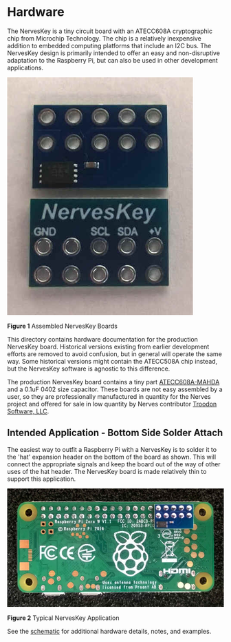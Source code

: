 # Hardware

The NervesKey is a tiny circuit board with an ATECC608A cryptographic chip from Microchip Technology. The chip is a relatively inexpensive addition to embedded computing platforms that include an I2C bus. The NervesKey design is primarily intended to offer an easy and non-disruptive adaptation to the Raspberry Pi, but can also be used in other development applications.

![NervesKey Assembled](pictures/NK_Assembled.jpg "Assembled NervesKey Boards")

**Figure 1** Assembled NervesKey Boards

This directory contains hardware documentation for the production NervesKey board.  Historical versions existing from earlier development efforts are removed to avoid confusion, but in general will operate the same way.  Some historical versions might contain the ATECC508A chip instead, but the NervesKey software is agnostic 
to this difference.  

The production NervesKey board contains a tiny part  [ATECC608A-MAHDA](https://www.digikey.com/product-detail/en/microchip-technology/ATECC608A-MAHDA-S/ATECC608A-MAHDA-STR-ND/7928113) and a 0.1uF 0402 size capacitor.  These boards are not easy assembled by a user, so they are professionally manufactured in quantity for the Nerves project and offered for sale in low quantity by Nerves contributor [Troodon Software, LLC](http://www.troodon-software.com/).  

## Intended Application - Bottom Side Solder Attach 

The easiest way to outfit a Raspberry Pi with a NervesKey is to solder it to the 'hat' expansion header on the bottom of the board as shown.  This will connect the appropriate signals and keep the board out of the way of other uses of the hat header.  The NervesKey board is made relatively thin to support this application.

![NervesKey Application](pictures/NK_RPi_Bottom_Mount.jpg "NervesKey Bottom Mount")

**Figure 2** Typical NervesKey Application

See the [schematic](TSW19001_NERVESKEY_X1_SCH.PDF) for additional hardware details, notes, and examples.
